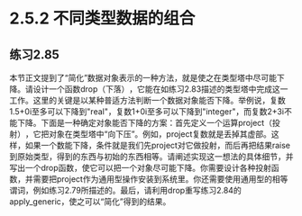 # 2.5.2 不同类型数据的组合
## 练习2.85
本节正文提到了“简化”数据对象表示的一种方法，就是使之在类型塔中尽可能下降。请设计一个函数drop（下落）​，它能在如练习2.83描述的类型塔中完成这一工作。这里的关键是以某种普适方法判断一个数据对象能否下降。举例说，复数1.5+0i至多可以下降到"real"，复数1+0i至多可以下降到"integer"，而复数2+3i不能下降。下面是一种确定对象能否下降的方案：首先定义一个运算project（投射）​，它把对象在类型塔中“向下压”​。例如，project复数就是丢掉其虚部。这样，如果一个数能下降，条件就是我们先project对它做投射，而后再把结果raise到原始类型，得到的东西与初始的东西相等。请阐述实现这一想法的具体细节，并写出一个drop函数，使它可以把一个对象尽可能下降。你需要设计各种投射函数，并需要把project作为通用型操作安装到系统里。你还需要使用通用型的相等谓词，例如练习2.79所描述的。最后，请利用drop重写练习2.84的apply_generic，使之可以“简化”得到的结果。